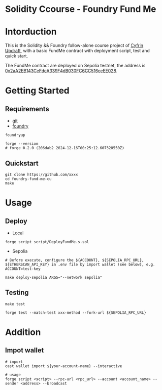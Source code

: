 # Solidity Ccourse - Foundry Fund Me

# Intorduction

This is the Solidity && Foundry follow-alone course project of [Cyfrin Updraft](https://updraft.cyfrin.io/), with a basic FundMe contract with deployment script, test and quick start. 

The FundMe contract are deployed on Sepolia testnet, the address is [0x2aA2EB143CeFdcA339F4dB030FC6CC516ceEE028](https://sepolia.etherscan.io/address/0x2aa2eb143cefdca339f4db030fc6cc516ceee028).

# Getting Started

## Requirements

- [git](https://git-scm.com/book/en/v2/Getting-Started-Installing-Git)
- [foundry](https://getfoundry.sh/)
  
```shell
foundryup

forge --version
# forge 0.2.0 (206dab2 2024-12-16T00:25:12.607328550Z)
```

## Quickstart

```
git clone https://github.com/xxxx
cd foundry-fund-me-cu
make
```

# Usage

## Deploy

- Local

```shell
forge script script/DeployFundMe.s.sol
```

- Sepolia

```shell
# Before execute, configure the ${ACCOUNT}, ${SEPOLIA_RPC_URL}, ${ETHERSCAN_API_KEY} in .env file by import wallet (see below), e.g. ACCOUNT=test-key

make deploy-sepolia ARGS="--network sepolia"
```

## Testing

```
make test
```

```
forge test --match-test xxx-method --fork-url ${SEPOLIA_RPC_URL}
```

# Addition

## Impot wallet
```
# import
cast wallet import ${your-account-name} --interactive

# usage
forge script <script> --rpc-url <rpc_url> --account <account_name> --sender <address> --broadcast
```
